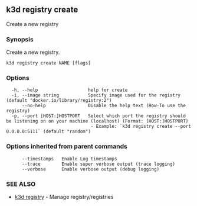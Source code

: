 ## k3d registry create

Create a new registry

### Synopsis

Create a new registry.

```
k3d registry create NAME [flags]
```

### Options

```
  -h, --help                   help for create
  -i, --image string           Specify image used for the registry (default "docker.io/library/registry:2")
      --no-help                Disable the help text (How-To use the registry)
  -p, --port [HOST:]HOSTPORT   Select which port the registry should be listening on on your machine (localhost) (Format: [HOST:]HOSTPORT)
                                - Example: `k3d registry create --port 0.0.0.0:5111` (default "random")
```

### Options inherited from parent commands

```
      --timestamps   Enable Log timestamps
      --trace        Enable super verbose output (trace logging)
      --verbose      Enable verbose output (debug logging)
```

### SEE ALSO

* [k3d registry](k3d_registry.md)	 - Manage registry/registries

